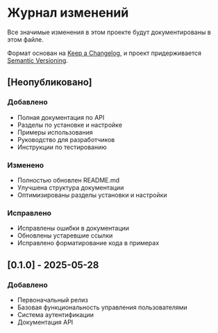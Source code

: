 # Журнал изменений

Все значимые изменения в этом проекте будут документированы в этом файле.

Формат основан на [Keep a Changelog](https://keepachangelog.com/ru/1.0.0/),
и проект придерживается [Semantic Versioning](https://semver.org/spec/v2.0.0.html).

## [Неопубликовано]

### Добавлено
- Полная документация по API
- Разделы по установке и настройке
- Примеры использования
- Руководство для разработчиков
- Инструкции по тестированию

### Изменено
- Полностью обновлен README.md
- Улучшена структура документации
- Оптимизированы разделы установки и настройки

### Исправлено
- Исправлены ошибки в документации
- Обновлены устаревшие ссылки
- Исправлено форматирование кода в примерах

## [0.1.0] - 2025-05-28

### Добавлено
- Первоначальный релиз
- Базовая функциональность управления пользователями
- Система аутентификации
- Документация API
